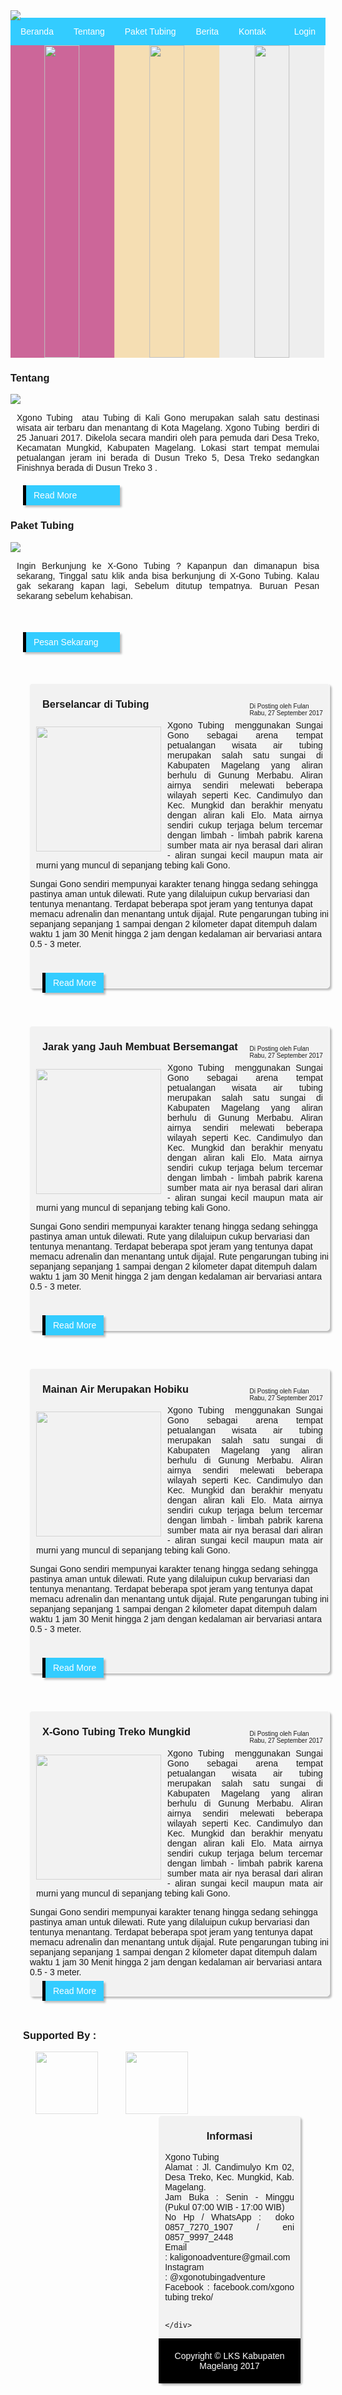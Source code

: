 <?php

include "koneksi.php";
session_start();

?>
<!DOCTYPE html>
<html>
<head>
<meta charset="utf-8">
<meta name="viewport" content="width=device-width, initial-scale=1">
	<title>Beranda</title>
<link rel="shortcut icon" href="gambar/icon.jpg">	
<style>
	body {
		margin: 0 auto;
		font-family: Arial;
		background-size: cover;
		background-repeat: no-repeat;
	}
	.header {
		max-width: 100%;
		height: auto;
		margin-bottom: -4px;
	}
	ul {
		list-style-type: none;
		margin: 0;
		padding: 0;
		overflow: hidden;
		background: #33ccff;
	}
	li {
		float: left;
	}
	li a {
		display: block;
		padding: 14px 16px;
		text-align: center;
		text-decoration: none;
		color: #fff;
		-webkit-transition: 0.5s ease-in-out;
				transition: 0.5s ease-in-out;
	}
	li a:hover {
		background: #fff;
		color: #33ccff;
	}
	.right {
		float: right;
	}
	#slider {
		width: 100%;
		height: 500px;
		overflow: hidden;
	}
	#slide-holder {
		width: 100%;
		height: 500px;
		position: relative;
		left: 0;
		-webkit-animation: scroll 15s infinite;
				animation: scroll 15s infinite;
	}
	.slide {
		width: 33.3333%;
		height: 500px;
		position: relative;
		float: left;
	}
	@-webkit-keyframes scroll {
		0% {
			-webkit-transform: translateX(0);
					transform: translateX(0);
		}
		33% {
			-webkit-transform: translateX(-400px);
					transform: translateX(-400px);
		}
		66% {
			-webkit-transform: translateX(-800px);
					transform: translateX(-800px);
		}
		100% {
			-webkit-transform: translateX(0);
					transform: translateX(0);
		}
	}
	@keyframes scroll{
		0% {
			-webkit-transform: translateX(0);
					transform: translateX(0);
		}
		33% {
			-webkit-transform: translateX(-400px);
					transform: translateX(-400px);
		}
		66% {
			-webkit-transform: translateX(-800px);
					transform: translateX(-800px);
		}
		100% {
			-webkit-transform: translateX(0);
					transform: translateX(0);
		}
	}
	#slider {
		margin: 0 auto;
	}
	.slide:nth-child(1){
		background: #c69;
	}
	.slide:nth-child(2){
		background: wheat;
	}
	.slide:nth-child(3){
		background: #eee;
	}

	.tentang {
		margin-left: 40px;
		float: left;
		width: 45%;
		background: #f2f2f2;
		text-align: center;
		border: 1px solid #f8f8f8;
		border-radius: 10px;
		-webkit-box-shadow: 3px 3px 3px 3px rgba(1,1,1,0.25);
		-moz-box-shadow: 3px 3px 3px 3px rgba(1,1,1,0.25);
			box-shadow: 3px 3px 3px 3px rgba(1,1,1,0.25);

	} 
	.imgtentang:hover {
		opacity: 0.5;
	}
	.txt:hover {
		color: #33ccff;
	}
	.teks {
		margin-left: 10px;
		margin-right: 10px;
		text-align: justify;
		font-size: 14px;
		font-family: Arial;
	}
	.responsive {
		max-width: 100%;
		height: auto;
	}
	.kotak {
		display: block;
		padding: 8px 12px;
		background: #33ccff;
		color: white;
		border-left: 5px solid #000;
		text-decoration: none;
		text-align: left;
		margin: 20px;
		width: 25%;
		-webkit-transition: 0.5s ease-in-out;
				transition: 0.5s ease-in-out;
		-webkit-box-shadow: 3px 3px 3px 0px rgba(1,1,1,0.25);
		-moz-box-shadow: 3px 3px 3px 0px rgba(1,1,1,0.25);
			box-shadow: 3px 3px 3px 0px rgba(1,1,1,0.25);

	}
	.kotak:hover{
		background: #000;
		border-left: 5px solid #33ccff;
		color: #fff;
	}
	.kotak2 {
		padding: 8px 12px;
		background: #33ccff;
		color: white;
		border-left: 5px solid #000;
		text-decoration: none;
		text-align: left;
		margin: 20px;
		width: 10%;
		-webkit-transition: 0.5s ease-in-out;
				transition: 0.5s ease-in-out;
		-webkit-box-shadow: 3px 3px 3px 0px rgba(1,1,1,0.25);
		-moz-box-shadow: 3px 3px 3px 0px rgba(1,1,1,0.25);
			box-shadow: 3px 3px 3px 0px rgba(1,1,1,0.25);

	}
	.kotak2:hover{
		background: #000;
		border-left: 5px solid #33ccff;
		color: #fff;
	}
	.post {
		display: block;
		margin: 30px;
		float: left;
		width: 95%;
		border: 1px solid #fbfbfb;
		background: #f2f2f2;
		border-radius: 5px;
		-webkit-box-shadow: 3px 3px 3px 0px rgba(1,1,1,0.25);
		-moz-box-shadow: 3px 3px 3px 0px rgba(1,1,1,0.25);
			box-shadow: 3px 3px 3px 0px rgba(1,1,1,0.25);

	}
	.post-info {
		margin-left: 10px;
		margin-top: 30px;
		margin-right: 10px;
		font-size: 10px;
		float: right;
	}
	.judul {
		margin-left: 20px;
	}
	.judul:hover {
		color: #33ccff;
	}
	.imgpost {
		float: left;
		max-width: 100%;
		height: auto;
		margin: 10px;
		opacity: 0.6;
	}
	.imgpost:hover {
		opacity: 1;
	}
	.sponsor1 {
		float: left;
		width: 45%:;
		margin-left: 20px;
	}
	.imgsponsor {
		opacity: 0.5;
	}
	.imgsponsor:hover {
		opacity: 1;
	}
	.sponsor1 a {
		margin: 20px;
	}
	.sponsor2 {
		width: 45%;
		float: right;
		text-align: center;
		background: #f2f2f2;
		margin-right: 40px;
		border-radius: 5px;
		-webkit-box-shadow: 3px 3px 3px 0px rgba(1,1,1,0.25);
		-moz-box-shadow: 3px 3px 3px 0px rgba(1,1,1,0.25);
			box-shadow: 3px 3px 3px 0px rgba(1,1,1,0.25);
	}
	.sponsor2 h3:hover {
		color: #33ccff;
	}

	.footer {
		clear: both;
		background: #000;
		color: #fff;
		text-align: center;
		padding: 20px 22px;
		bottom: 0;

	}


/* Responsive Design */

	@media screen and (max-width: 980px){
		body {
			margin: 0 auto;
			background-image: none;
		}
		.header {
			width: 100%;
		}
		ul {
			width: 100%;
			margin: 0 auto;
		}
		li {
			float: none;
		}
		li a{
			width: 100%;
			font-size: 14px;
		}
		.tentang {
			width: 100%;
			float: none;
			margin: 0 auto;
		}
		.teks {
			font-size: 14px;
		}
		.kotak {
			width: 90%;
			margin: 0 auto;
		}
		.kotak2 {
			width: 100%;
			display: block;
			margin: 0 auto;
		}
		.post {
			width: 100%;
			margin: 0 auto;
			text-align: center;
		}
		.sponsor1 {
			float: none;
			width: 100%;
			margin: 0 auto;
			text-align: center;
		}
		.sponsor2 {
			width: 100%;
			float: none;
			text-align: center;
		}
		.footer {
			width: 100%;
			margin: 0 auto;
			font-size: 12px;
		}
		
	}

	@media screen and (max-width: 680px){
		body {
			margin: 0 auto;
			background-image: none;
		}
		.header {
			width: 100%;
		}
		ul {
			width: 100%;
			margin: 0 auto;
		}
		li {
			float: none;
		}
		li a{
			width: 100%;
			font-size: 14px;
		}
		#slider {
			display: none;
		}
		#slide-holder {
			display: none;
		}
		.slide {
			display: none;
		}
		.right {
			float: none;
			width: 100%;
		}
		.tentang {
			margin: 0 auto;
			width: 90%;
			font-size: 12px;
			text-align: center;
			padding: 14px 16px;
		}
		.teks {
			font-size: 12px;
		}
		.kotak {
			width: 80%;
			margin: 0 auto
		}
		.kotak2 {
			width: 100%;
			display: block;
			margin: 0 auto;
		}
		.post {
			width: 100%;
			margin: 0 auto;
			text-align: center;
		}
		.sponsor1 {
			float: none;
			width: 100%;
			margin: 0 auto;
			text-align: center;
		}
		.sponsor2 {
			width: 100%;
			float: none;
			text-align: center;
		}
		.footer {
			width: 90%;
			margin: 0 auto;
			font-size: 12px;
		}
		
	}
</style>
</head>
<body>
<div class="header">
	<a href="#"><img src="gambar/logo2.jpg"></a>
</div>
<ul>
	<li><a href="index.php">Beranda</a></li>
	<li><a href="tentang.php">Tentang</a></li>
	<li><a href="paket.php">Paket Tubing</a></li>
	<li><a href="berita.php">Berita</a></li>
	<li><a href="kontak.php">Kontak</a></li>
	<li class="right"><a href="login.php">Login</a></li>
</ul> 
<center><div id="slider">
	<div id="slide-holder">
		<img class="slide" src="gambar/gono4.jpg">
		<img class="slide" src="gambar/gono2.jpg">
		<img class="slide" src="gambar/gono3.jpg">
	</div>
</div>
</center>
<div class="tentang">
	<h3 class="txt">Tentang</h3>
	<a href="tentang.php"><img class="responsive imgtentang" src="gambar/logo2.jpg"></a>
<p class="teks">Xgono Tubing  atau Tubing di Kali Gono merupakan salah satu destinasi wisata air terbaru dan menantang di Kota Magelang.
Xgono Tubing  berdiri di 25 Januari 2017. Dikelola secara mandiri oleh para pemuda dari Desa Treko, Kecamatan Mungkid, Kabupaten Magelang. Lokasi start tempat memulai petualangan jeram ini berada di Dusun Treko 5, Desa Treko sedangkan Finishnya berada di Dusun Treko 3 .
</p>
<a class="kotak" href="tentang.php">Read More</a>
</div>

<div class="tentang">
	<h3 class="txt">Paket Tubing</h3>
	<a href="paket.php"><img class="responsive imgtentang" src="logo/tubing.png"></a>
<p class="teks">Ingin Berkunjung ke X-Gono Tubing ? Kapanpun dan dimanapun bisa sekarang, Tinggal satu klik anda bisa berkunjung di X-Gono Tubing. Kalau gak sekarang kapan lagi, Sebelum ditutup tempatnya. Buruan Pesan sekarang sebelum kehabisan.
</p>
<br>
<a class="kotak" href="paket.php">Pesan Sekarang</a>
</div>

<div class="post">
<div class="post-info">Di Posting oleh Fulan<br> Rabu, 27 September 2017 </div>
<h3 class="judul">Berselancar di Tubing</h3>
<a href="berita.php"><img class="imgpost" src="gambar/post1.jpg" width="200" height="100"></a>
<p class="teks">Xgono Tubing  menggunakan Sungai Gono sebagai arena tempat petualangan wisata air tubing merupakan salah satu sungai di Kabupaten Magelang yang aliran berhulu di Gunung Merbabu. Aliran airnya sendiri melewati beberapa wilayah seperti Kec. Candimulyo dan Kec. Mungkid dan berakhir menyatu dengan aliran kali Elo. Mata airnya sendiri cukup terjaga belum tercemar dengan limbah - limbah pabrik karena sumber mata air nya berasal dari aliran - aliran sungai kecil maupun mata air murni yang muncul di sepanjang tebing kali Gono.

Sungai Gono  sendiri mempunyai karakter tenang hingga sedang sehingga pastinya aman untuk dilewati. Rute yang dilaluipun cukup bervariasi dan tentunya menantang. Terdapat beberapa spot jeram yang tentunya dapat memacu adrenalin dan menantang untuk dijajal. Rute pengarungan tubing ini sepanjang sepanjang 1 sampai dengan 2 kilometer dapat ditempuh dalam waktu 1 jam 30 Menit hingga 2 jam dengan kedalaman air bervariasi antara 0.5 - 3 meter.
</p>	
<br>
<br>
<a class="kotak2" href="berita.php">Read More</a>
</div>

<div class="post">
<div class="post-info">Di Posting oleh Fulan<br> Rabu, 27 September 2017 </div>
<h3 class="judul">Jarak yang Jauh Membuat Bersemangat</h3>
<a href="berita.php"><img class="imgpost" src="gambar/post2.jpg" width="200" height="100"></a>
<p class="teks">Xgono Tubing  menggunakan Sungai Gono sebagai arena tempat petualangan wisata air tubing merupakan salah satu sungai di Kabupaten Magelang yang aliran berhulu di Gunung Merbabu. Aliran airnya sendiri melewati beberapa wilayah seperti Kec. Candimulyo dan Kec. Mungkid dan berakhir menyatu dengan aliran kali Elo. Mata airnya sendiri cukup terjaga belum tercemar dengan limbah - limbah pabrik karena sumber mata air nya berasal dari aliran - aliran sungai kecil maupun mata air murni yang muncul di sepanjang tebing kali Gono.

Sungai Gono  sendiri mempunyai karakter tenang hingga sedang sehingga pastinya aman untuk dilewati. Rute yang dilaluipun cukup bervariasi dan tentunya menantang. Terdapat beberapa spot jeram yang tentunya dapat memacu adrenalin dan menantang untuk dijajal. Rute pengarungan tubing ini sepanjang sepanjang 1 sampai dengan 2 kilometer dapat ditempuh dalam waktu 1 jam 30 Menit hingga 2 jam dengan kedalaman air bervariasi antara 0.5 - 3 meter.
</p>	
<br>
<br>
<a class="kotak2" href="berita.php">Read More</a>
</div>

<div class="post">
<div class="post-info">Di Posting oleh Fulan<br> Rabu, 27 September 2017 </div>
<h3 class="judul">Mainan Air Merupakan Hobiku</h3>
<a href="berita.php"><img class="imgpost" src="gambar/post3.jpg" width="200" height="100"></a>
<p class="teks">Xgono Tubing  menggunakan Sungai Gono sebagai arena tempat petualangan wisata air tubing merupakan salah satu sungai di Kabupaten Magelang yang aliran berhulu di Gunung Merbabu. Aliran airnya sendiri melewati beberapa wilayah seperti Kec. Candimulyo dan Kec. Mungkid dan berakhir menyatu dengan aliran kali Elo. Mata airnya sendiri cukup terjaga belum tercemar dengan limbah - limbah pabrik karena sumber mata air nya berasal dari aliran - aliran sungai kecil maupun mata air murni yang muncul di sepanjang tebing kali Gono.

Sungai Gono  sendiri mempunyai karakter tenang hingga sedang sehingga pastinya aman untuk dilewati. Rute yang dilaluipun cukup bervariasi dan tentunya menantang. Terdapat beberapa spot jeram yang tentunya dapat memacu adrenalin dan menantang untuk dijajal. Rute pengarungan tubing ini sepanjang sepanjang 1 sampai dengan 2 kilometer dapat ditempuh dalam waktu 1 jam 30 Menit hingga 2 jam dengan kedalaman air bervariasi antara 0.5 - 3 meter.
</p>	
<br>
<br>
<a class="kotak2" href="berita.php">Read More</a>
</div>

<div class="post">
<div class="post-info">Di Posting oleh Fulan<br> Rabu, 27 September 2017 </div>
<h3 class="judul">X-Gono Tubing Treko Mungkid</h3>
<a href="#"><img class="imgpost" src="gambar/post4.jpg" width="200" height="100"></a>
<p class="teks">Xgono Tubing  menggunakan Sungai Gono sebagai arena tempat petualangan wisata air tubing merupakan salah satu sungai di Kabupaten Magelang yang aliran berhulu di Gunung Merbabu. Aliran airnya sendiri melewati beberapa wilayah seperti Kec. Candimulyo dan Kec. Mungkid dan berakhir menyatu dengan aliran kali Elo. Mata airnya sendiri cukup terjaga belum tercemar dengan limbah - limbah pabrik karena sumber mata air nya berasal dari aliran - aliran sungai kecil maupun mata air murni yang muncul di sepanjang tebing kali Gono.

Sungai Gono  sendiri mempunyai karakter tenang hingga sedang sehingga pastinya aman untuk dilewati. Rute yang dilaluipun cukup bervariasi dan tentunya menantang. Terdapat beberapa spot jeram yang tentunya dapat memacu adrenalin dan menantang untuk dijajal. Rute pengarungan tubing ini sepanjang sepanjang 1 sampai dengan 2 kilometer dapat ditempuh dalam waktu 1 jam 30 Menit hingga 2 jam dengan kedalaman air bervariasi antara 0.5 - 3 meter.
</p>	
<a class="kotak2" href="berita.php">Read More</a>
</div>


<div class="sponsor1">
<h3 >Supported By :</h3>
	<a class="imgsponsor" href="dinas.php" target="_blank"><img src="logo/magelang.png" width="100" height="100"></a>
	<a class="imgsponsor" href="magelang.php" target="_blank"><img src="logo/dinas.png" width="100" height="100"></a>
</div>

<div class="sponsor2">
	<h3>Informasi</h3>
	<div class="teks">
		Xgono Tubing<br>
		Alamat : Jl. Candimulyo Km 02, Desa Treko, Kec. Mungkid, Kab. Magelang.<br>
		Jam Buka : Senin - Minggu (Pukul 07:00 WIB - 17:00 WIB)<br>
		No Hp / WhatsApp :  doko 0857_7270_1907 / eni 0857_9997_2448<br>
		Email : kaligonoadventure@gmail.com<br>
		Instagram : @xgonotubingadventure<br>
		Facebook : facebook.com/xgono tubing treko/<br>
		<br>

	</div>
</div>

<div class="footer">
	Copyright &copy; LKS Kabupaten Magelang 2017  
</div>
</body>
</html>
